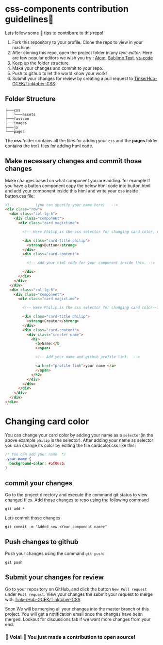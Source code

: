 # css-components contribution guidelines😬
Lets follow some :construction: tips to contribure to this repo!

1. Fork this repository to your profile. Clone the repo to view in your machine.
2. After cloning this repo, open the project folder in any _text-editor_. Here are few popular editors we wish you try : [Atom](https://atom.io/ ), [Sublime Text](https://www.sublimetext.com/), [vs-code](https://code.visualstudio.com/)
3. Keep up the folder structure.
4. Make your changes and commit to your repo.
5. Push to github to let the world know your work!
6. Submit your changes for review by creating a pull request to [TinkerHub-GCEK/Tinktober-CSS](https://github.com/TinkerHub-GCEK/Tinktober-CSS/pulls).

## Folder Structure
```
├───css
│   └───assets
├───favicon
├───images
├───js
└───pages

```
The **css** folder contains all the files for adding your `css` and the **pages** folder contains the `html` files for adding html code.

## Make necessary changes and commit those changes

Make changes based on what component you are adding. for example If you have a button component copy the below html code into button.html and add your component inside this html and write your css inside button.css file:

```html
<!--          (you can specify your name here)   -->
<div class="row">
  <div class="col-lg-6">
    <div class="component">
      <div class="card magictime">

        <!-- Here Philip is the css selector for changing card color, write your name in the place of philip-->

        <div class="card-title philip">
          <strong>Button</strong>
        </div>
        <div class="card-content">

          <!-- Add your html code for your component inside this. -->

        </div>
      </div>
    </div>
  </div>
  <div class="col-lg-6">
    <div class="component">
      <div class="card magictime">

        <!-- Here Philip is the css selector for changing card color-->

        <div class="card-title philip">
          <strong>Creator</strong>
        </div>
        <div class="card-content">
          <div class="creater-name">
            <h2>
              <b>Name:</b
              ><span>

              <!-- Add your name and github profile link.  -->

              <a href="profile link">your name </a>
              </span>
            </h2>
          </div>
        </div>
      </div>
    </div>
  </div>
</div>
```

# Changing card color

You can change your card color by adding your name as a `selector`(in the above example `philip` is the selector). After adding your name as selector you can change its color by editing the file cardcolor.css like this:

```css
/* You can add your name  */
.your-name {
  background-color: #5f067b;
}
```

## commit your changes

Go to the project directory and execute the command git status to view changed files. Add those changes to repo using the following command
```
git add *
```

Lets commit those changes

```
git commit -m "Added new <Your component name>"
```

## Push changes to github

Push your changes using the command `git push`:

```
git push
```

## Submit your changes for review

Go to your repository on GitHub, and click the button `New Pull request` under `Pull request`. View your changes the submit your request to merge with [TinkerHub-GCEK/Tinktober-CSS](https://github.com/TinkerHub-GCEK/Tinktober-CSS).

Soon We will be merging all your changes into the master branch of this project. You will get a notification email once the changes have been merged. Lookout for discussions tab if we want more changes from your end.

### 🥳 Vola! 🥳 You just made a contribution to open source!
